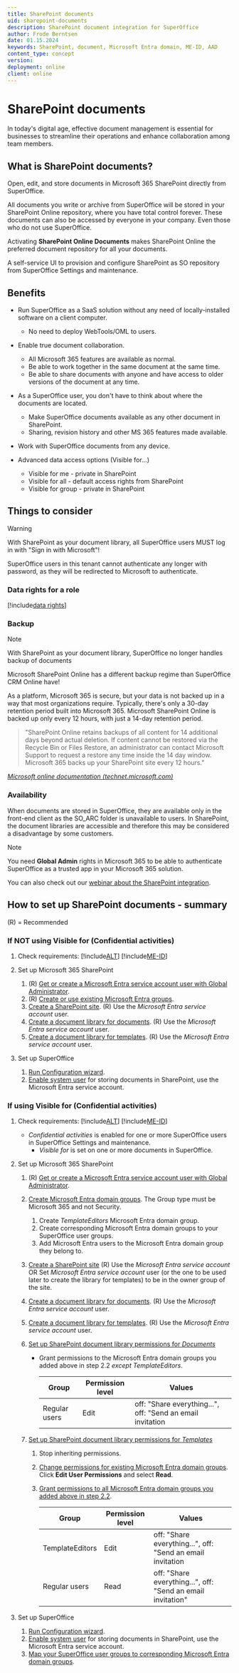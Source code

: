 ```yaml
---
title: SharePoint documents
uid: sharepoint-documents
description: SharePoint document integration for SuperOffice
author: Frode Berntsen
date: 01.15.2024
keywords: SharePoint, document, Microsoft Entra domain, ME-ID, AAD
content_type: concept
version:
deployment: online
client: online
---
```


# SharePoint documents

In today's digital age, effective document management is essential for businesses to streamline their operations and enhance collaboration among team members.

## What is SharePoint documents?

Open, edit, and store documents in Microsoft 365 SharePoint directly from SuperOffice.

All documents you write or archive from SuperOffice will be stored in your SharePoint Online repository, where you have total control forever. These documents can also be accessed by everyone in your company. Even those who do not use SuperOffice.

Activating **SharePoint Online Documents** makes SharePoint Online the preferred document repository for all your documents.

A self-service UI to provision and configure SharePoint as SO repository from SuperOffice Settings and maintenance.

## Benefits

* Run SuperOffice as a SaaS solution without any need of locally-installed software on a client computer.
  * No need to deploy WebTools/OML to users.

* Enable true document collaboration.
  * All Microsoft 365 features are available as normal.
  * Be able to work together in the same document at the same time.
  * Be able to share documents with anyone and have access to older versions of the document at any time.

* As a SuperOffice user, you don't have to think about where the documents are located.
  * Make SuperOffice documents available as any other document in SharePoint.
  * Sharing, revision history and other MS 365 features made available.

* Work with SuperOffice documents from any device.

* Advanced data access options (Visible for...)
  * Visible for me - private in SharePoint
  * Visible for all - default access rights from SharePoint
  * Visible for group - private in SharePoint

## Things to consider

> [!WARNING]
> With SharePoint as your document library, all SuperOffice users MUST log in with "Sign in with Microsoft"!
>
> SuperOffice users in this tenant cannot authenticate any longer with password, as they will be redirected to Microsoft to authenticate.

### Data rights for a role

[!include[data rights](includes/req-data-rights.md)]

### Backup

> [!NOTE]
> With SharePoint as your document library, SuperOffice no longer handles backup of documents
>
> Microsoft SharePoint Online has a different backup regime than SuperOffice CRM Online have!

As a platform, Microsoft 365 is secure, but your data is not backed up in a way that most organizations require. Typically, there's only a 30-day retention period built into Microsoft 365. Microsoft SharePoint Online is backed up only every 12 hours, with just a 14-day retention period.

> "SharePoint Online retains backups of all content for 14 additional days beyond actual deletion. If content cannot be restored via the Recycle Bin or Files Restore, an administrator can contact Microsoft Support to request a restore any time inside the 14 day window. Microsoft 365 backs up your SharePoint site every 12 hours."

*[Microsoft online documentation (technet.microsoft.com)][20]*

### Availability

When documents are stored in SuperOffice, they are available only in the front-end client as the SO_ARC folder is unavailable to users. In SharePoint, the document libraries are accessible and therefore this may be considered a disadvantage by some customers.

  > [!NOTE]
  > You need **Global Admin** rights in Microsoft 365 to be able to authenticate SuperOffice as a trusted app in your Microsoft 365 solution.

You can also check out our [webinar about the SharePoint integration][1].

## How to set up SharePoint documents - summary

(R) = Recommended

### If NOT using Visible for (Confidential activities)

1. Check requirements:
    [!include[ALT](includes/req-general.md)]
    [!include[ME-ID](includes/req-usage.md)]

2. Set up Microsoft 365 SharePoint
    1. (R) [Get or create a Microsoft Entra service account user with Global Administrator][3].
    2. (R) [Create or use existing Microsoft Entra groups][13].
    3. [Create a SharePoint site][5].
        (R) Use the *Microsoft Entra service account* user.
    4. [Create a document library for documents][6].
        (R) Use the *Microsoft Entra service account* user.
    5. [Create a document library for templates][7].
        (R) Use the *Microsoft Entra service account* user.

3. Set up SuperOffice
    1. [Run Configuration wizard][8].
    2. [Enable system user][9] for storing documents in SharePoint, use the Microsoft Entra service account.

### If using Visible for (Confidential activities)

1. Check requirements:
    [!include[ALT](includes/req-general.md)]
    [!include[ME-ID](includes/req-usage.md)]
    * *Confidential activities* is enabled for one or more SuperOffice users in SuperOffice Settings and maintenance.
      * *Visible for* is set on one or more documents in SuperOffice.

2. Set up Microsoft 365 SharePoint
    1. (R) [Get or create a Microsoft Entra service account user with Global Administrator][3].
    2. [Create Microsoft Entra domain groups][2]. The Group type must be Microsoft 365 and not Security.
        1. Create *TemplateEditors* Microsoft Entra domain group.
        2. Create corresponding Microsoft Entra domain groups to your SuperOffice user groups.
        3. Add Microsoft Entra users to the Microsoft Entra domain group they belong to.
    3. [Create a SharePoint site][5]
        (R) Use the *Microsoft Entra service account* OR Set *Microsoft Entra service account* user (or the one to be used later to create the library for templates) to be in the owner group of the site.
    4. [Create a document library for documents][6].
        (R) Use the *Microsoft Entra service account* user.
    5. [Create a document library for templates][7].
        (R) Use the *Microsoft Entra service account* user.
    6. [Set up SharePoint document library permissions for *Documents*][11]
        * Grant permissions to the Microsoft Entra domain groups you added above in step 2.2 *except TemplateEditors*.

            | Group | Permission level | Values |
            |---|---|---|
            | Regular users | Edit | off: "Share everything...", off: "Send an email invitation |

    7. [Set up SharePoint document library permissions for *Templates*][13]
        1. Stop inheriting permissions.
        2. [Change permissions for existing Microsoft Entra domain groups][12].
            Click **Edit User Permissions** and select **Read**.
        3. [Grant permissions to all Microsoft Entra domain groups you added above in step 2.2][14].

            | Group | Permission level | Values |
            |---|---|---|
            | TemplateEditors | Edit | off: "Share everything...", off: "Send an email invitation |
            | Regular users | Read | off: "Share everything...", off: "Send an email invitation" |

3. Set up SuperOffice
    1. [Run Configuration wizard][8].
    2. [Enable system user][9] for storing documents in SharePoint, use the Microsoft Entra service account.
    3. [Map your SuperOffice user groups to corresponding Microsoft Entra domain groups][10].

<!-- Referenced links -->
[1]: https://youtu.be/8mIo3Yac2QI?t=589
[2]: permissions-in-sharepoint.md
[3]: permissions-in-sharepoint.md#aad-service-account

[5]: set-up.md#step-1
[6]: set-up.md#step-2
[7]: set-up.md#step-3

[8]: configure-superoffice.md
[9]: configure-superoffice.md#apps
[10]: configure-superoffice.md#step-3

[11]: configure-permissions-documents.md
[12]: configure-permissions-templates.md#step-3a
[13]: configure-permissions-templates.md#step-3b
[14]: configure-permissions-templates.md#step-4

[20]: https://social.technet.microsoft.com/Forums/en-US/1906d6db-94ea-42dd-9d4d-9c50205bdeac/do-we-have-to-backup-our-sharepoint-online-sites-or-this-is-been-managed-for-us?forum=onlineservicessharepoint

<!-- Referenced images -->
